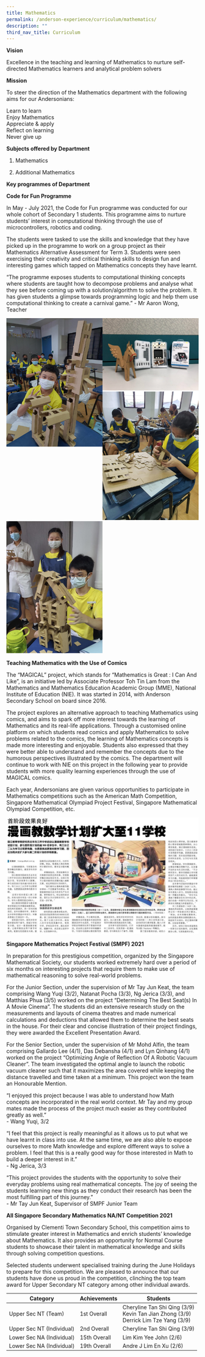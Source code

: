 ```yaml
---
title: Mathematics
permalink: /anderson-experience/curriculum/mathematics/
description: ""
third_nav_title: Curriculum
---
```

**Vision**

Excellence in the teaching and learning of Mathematics to nurture self-directed Mathematics learners and analytical problem solvers




**Mission**

To steer the direction of the Mathematics department with the following aims for our Andersonians:

Learn to learn
<br>Enjoy Mathematics
<br>Appreciate & apply
<br>Reflect on learning
<br>Never give up




**Subjects offered by Department**


1.   Mathematics


2.   Additional Mathematics




**Key programmes of Department**


**Code for Fun Programme**

In May - July 2021, the Code for Fun programme was conducted for our whole cohort of Secondary 1 students. This programme aims to nurture students’ interest in computational thinking through the use of microcontrollers, robotics and coding. 

The students were tasked to use the skills and knowledge that they have picked up in the programme to work on a group project as their Mathematics Alternative Assessment for Term 3. Students were seen exercising their creativity and critical thinking skills to design fun and interesting games which tapped on Mathematics concepts they have learnt.

“The programme exposes students to computational thinking concepts where students are taught how to decompose problems and analyse what they see before coming up with a solution/algorithm to solve the problem. It has given students a glimpse towards programming logic and help them use computational thinking to create a carnival game.” - Mr Aaron Wong, Teacher

<img src="/images/Code%20for%20Fun_Pic%201.jpg" 
     style="width:50%">
		 <img src="/images/Code%20for%20Fun_Pic%203.jpg" 
     style="width:50%;float:left"><img src="/images/Code%20for%20Fun_Pic%202.jpg" 
     style="width:50%">
		 <img src="/images/Code%20for%20Fun_Pic%204.jpg" 
     style="width:50%">
		 
**Teaching Mathematics with the Use of Comics** 

The “MAGICAL” project, which stands for “Mathematics is Great : I Can And Like”, is an initiative led by Associate Professor Toh Tin Lam from the Mathematics and Mathematics Education Academic Group (MME), National Institute of Education (NIE). It was started in 2014, with Anderson Secondary School on board since 2016.

The project explores an alternative approach to teaching Mathematics using comics, and aims to spark off more interest towards the learning of Mathematics and its real-life applications. Through a customised online platform on which students read comics and apply Mathematics to solve problems related to the comics, the learning of Mathematics concepts is made more interesting and enjoyable. Students also expressed that they were better able to understand and remember the concepts due to the humorous perspectives illustrated by the comics. 
The department will continue to work with NIE on this project in the following year to provide students with more quality learning experiences through the use of MAGICAL comics. 

Each year, Andersonians are given various opportunities to participate in Mathematics competitions such as the American Math Competition, Singapore Mathematical Olympiad Project Festival, Singapore Mathematical Olympiad Competition, etc.

![](/images/Teaching%20Maths%20with%20the%20use%20of%20comics_Pic%201.jpg)

**Singapore Mathematics Project Festival (SMPF) 2021**

In preparation for this prestigious competition, organized by the Singapore Mathematical Society, our students worked extremely hard over a period of six months on interesting projects that require them to make use of mathematical reasoning to solve real-world problems.

For the Junior Section, under the supervision of Mr Tay Jun Keat, the team comprising Wang Yuqi (3/2), Natanat Pocha (3/3), Ng Jerica (3/3), and Matthias Phua (3/5) worked on the project “Determining The Best Seat(s) In A Movie Cinema”. The students did an extensive research study on the measurements and layouts of cinema theatres and made numerical calculations and deductions that allowed them to determine the best seats in the house. For their clear and concise illustration of their project findings, they were awarded the Excellent Presentation Award.

For the Senior Section, under the supervision of Mr Mohd Alfin, the team comprising Gallardo Lee (4/1), Das Debansha (4/1) and Lyn Qinhang (4/1) worked on the project “Optimizing Angle of Reflection Of A Robotic Vacuum Cleaner”. The team investigated the optimal angle to launch the robotic vacuum cleaner such that it maximizes the area covered while keeping the distance travelled and time taken at a minimum. This project won the team an Honourable Mention.  

“I enjoyed this project because I was able to understand how Math concepts are incorporated in the real world context. Mr Tay and my group mates made the process of the project much easier as they contributed greatly as well.” <br>- Wang Yuqi, 3/2

“I feel that this project is really meaningful as it allows us to put what we have learnt in class into use. At the same time, we are also able to expose ourselves to more Math knowledge and explore different ways to solve a problem. I feel that this is a really good way for those interested in Math to build a deeper interest in it.” <br>- Ng Jerica, 3/3

“This project provides the students with the opportunity to solve their everyday problems using real mathematical concepts. The joy of seeing the students learning new things as they conduct their research has been the most fulfilling part of this journey.”  <br>- Mr Tay Jun Keat, Supervisor of SMPF Junior Team


**All Singapore Secondary Mathematics NA/NT Competition 2021**

Organised by Clementi Town Secondary School, this competition aims to stimulate greater interest in Mathematics and enrich students’ knowledge about Mathematics. It also provides an opportunity for Normal Course students to showcase their talent in mathematical knowledge and skills through solving competition questions. 

Selected students underwent specialised training during the June Holidays to prepare for this competition. We are pleased to announce that our students have done us proud in the competition, clinching the top team award for Upper Secondary NT category among other individual awards. 



| Category | Achievements | Students |
| -------- | -------- | -------- |
|Upper Sec NT (Team) | 1st Overall | Cheryline Tan Shi Qing (3/9) <br> Kevin Tan Jian Zhong (3/9) <br> Derrick Lim Tze Yang (3/9)
| Upper Sec NT  (Individual) | 2nd Overall	| Cheryline Tan Shi Qing (3/9)
| Lower Sec NA (Individual) | 15th Overall	| Lim Kim Yee John (2/6)
| Lower Sec NA (Individual) | 19th Overall | Andre J Lim En Xu (2/6) |